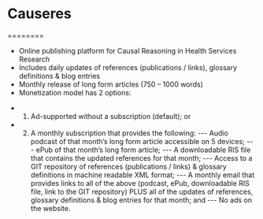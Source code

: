 # Causeres
========

* Online publishing platform for Causal Reasoning in Health Services Research
* Includes daily updates of references (publications / links), glossary definitions & blog entries
* Monthly release of long form articles (750 – 1000 words)
* Monetization model has 2 options:
- 1. Ad-supported without a subscription (default); or
- 2. A monthly subscription that provides the following:
--- Audio podcast of that month’s long form article accessible on 5 devices;
--- ePub of that month’s long form article;
--- A downloadable RIS file that contains the updated references for that month;
--- Access to a GIT repository of references (publications / links) & glossary definitions in machine readable XML format;
--- A monthly email that provides links to all of the above (podcast, ePub, downloadable RIS file, link to the GIT repository) PLUS all of the updates of references, glossary definitions & blog entries for that month; and
--- No ads on the website.